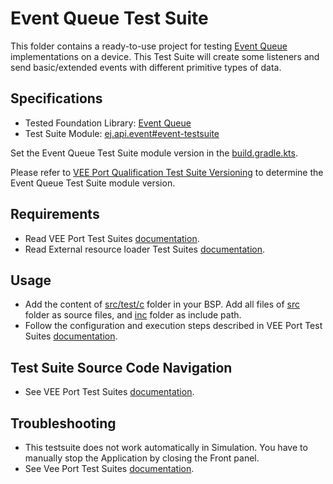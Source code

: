 # Event Queue Test Suite

This folder contains a ready-to-use project for testing [Event Queue](https://docs.microej.com/en/latest/VEEPortingGuide/packEventQueue.html) implementations on a device.
This Test Suite will create some listeners and send basic/extended events with different primitive types of data.

## Specifications

- Tested Foundation Library: [Event Queue](https://forge.microej.com/artifactory/microej-developer-repository-release/ej/api/event/)
- Test Suite Module: [ej.api.event#event-testsuite](https://forge.microej.com/artifactory/microej-developer-repository-release/com/microej/pack/event/event-testsuite//)

Set the Event Queue Test Suite module version in the [build.gradle.kts](build.gradle.kts).

Please refer to [VEE Port Qualification Test Suite Versioning](https://docs.microej.com/en/latest/VEEPortingGuide/veePortQualification.html#test-suite-versioning)
to determine the Event Queue Test Suite module version.

## Requirements

- Read VEE Port Test Suites [documentation](../README.md).
- Read External resource loader Test Suites [documentation](../ext-res-loader/README.md).

## Usage

- Add the content of [src/test/c](src/test/c) folder in your BSP. Add all files of [src](src/test/c/src) folder as source files, and [inc](src/test/c/inc) folder as include path.
- Follow the configuration and execution steps described in VEE Port Test Suites [documentation](../README.md).

## Test Suite Source Code Navigation

- See VEE Port Test Suites [documentation](../README.md).

## Troubleshooting

- This testsuite does not work automatically in Simulation. You have to manually stop the Application by closing the Front panel.
- See Vee Port Test Suites [documentation](../README.md).

